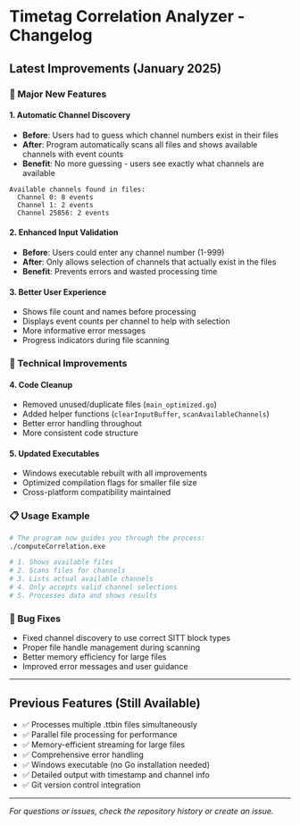 # Timetag Correlation Analyzer - Changelog

## Latest Improvements (January 2025)

### 🎯 Major New Features

#### 1. **Automatic Channel Discovery**
- **Before**: Users had to guess which channel numbers exist in their files
- **After**: Program automatically scans all files and shows available channels with event counts
- **Benefit**: No more guessing - users see exactly what channels are available

```
Available channels found in files:
  Channel 0: 8 events
  Channel 1: 2 events  
  Channel 25856: 2 events
```

#### 2. **Enhanced Input Validation**
- **Before**: Users could enter any channel number (1-999)
- **After**: Only allows selection of channels that actually exist in the files
- **Benefit**: Prevents errors and wasted processing time

#### 3. **Better User Experience**
- Shows file count and names before processing
- Displays event counts per channel to help with selection
- More informative error messages
- Progress indicators during file scanning

### 🔧 Technical Improvements

#### 4. **Code Cleanup**
- Removed unused/duplicate files (`main_optimized.go`)
- Added helper functions (`clearInputBuffer`, `scanAvailableChannels`)
- Better error handling throughout
- More consistent code structure

#### 5. **Updated Executables**
- Windows executable rebuilt with all improvements
- Optimized compilation flags for smaller file size
- Cross-platform compatibility maintained

### 📋 Usage Example

```bash
# The program now guides you through the process:
./computeCorrelation.exe

# 1. Shows available files
# 2. Scans files for channels  
# 3. Lists actual available channels
# 4. Only accepts valid channel selections
# 5. Processes data and shows results
```

### 🐛 Bug Fixes

- Fixed channel discovery to use correct SITT block types
- Proper file handle management during scanning
- Better memory efficiency for large files
- Improved error messages and user guidance

---

## Previous Features (Still Available)

- ✅ Processes multiple .ttbin files simultaneously
- ✅ Parallel file processing for performance
- ✅ Memory-efficient streaming for large files  
- ✅ Comprehensive error handling
- ✅ Windows executable (no Go installation needed)
- ✅ Detailed output with timestamp and channel info
- ✅ Git version control integration

---

*For questions or issues, check the repository history or create an issue.*
